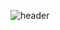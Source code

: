 ![header](https://capsule-render.vercel.app/api?type=waving&color=gradient&customColorList=11,12,13,14,30&height=300&section=header&text=Welcome%20to%20Hyejoo's%20Github!&fontSize=40)
